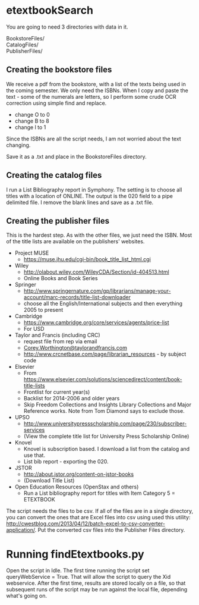 # etextbookSearch

You are going to need 3 directories with data in it.

BookstoreFiles/  
CatalogFiles/  
PublisherFiles/  

## Creating the bookstore files

We receive a pdf from the bookstore, with a list of the texts being used in the coming semester. We only need the ISBNs. When I copy and paste the text - some of the numerals are letters, so I perform some crude OCR correction using simple find and replace.

* change O to 0
* change B to 8
* change l to 1

Since the ISBNs are all the script needs, I am not worried about the text changing.

Save it as a .txt and place in the BookstoreFiles directory.

## Creating the catalog files

I run a List Bibliography report in Symphony. The setting is to choose all titles with a location of ONLINE. The output is the 020 field to a pipe delimited file. I remove the blank lines and save as a .txt file.



## Creating the publisher files

This is the hardest step. As with the other files, we just need the ISBN. Most of the title lists are available on the publishers' websites.

* Project MUSE
	* https://muse.jhu.edu/cgi-bin/book_title_list_html.cgi
* Wiley
	* http://olabout.wiley.com/WileyCDA/Section/id-404513.html
	* Online Books and Book Series
* Springer
	* http://www.springernature.com/gp/librarians/manage-your-account/marc-records/title-list-downloader
	* choose all the English/International subjects and then everything 2005 to present
* Cambridge
	* https://www.cambridge.org/core/services/agents/price-list
	* For USD
* Taylor and Francis (including CRC)
	* request file from rep via email
	* Corey.Worthington@taylorandfrancis.com
	* http://www.crcnetbase.com/page/librarian_resources - by subject code
* Elsevier
	* From https://www.elsevier.com/solutions/sciencedirect/content/book-title-lists
	* Frontlist for current year(s)
	* Backlist for 2014-2006 and older years
	* Skip Freedom Collections and Insights Library Collections and Major Reference works. Note from Tom Diamond says to exclude those.
* UPSO
	* http://www.universitypressscholarship.com/page/230/subscriber-services
	* (View the complete title list for University Press Scholarship Online)
* Knovel
	* Knovel is subscription based. I download a list from the catalog and use that.
	* List bib report - exporting the 020.
* JSTOR
	* http://about.jstor.org/content-on-jstor-books
	* (Download Title List)
* Open Education Resources (OpenStax and others)
	* Run a List bibliography report for titles with Item Category 5 = ETEXTBOOK

The script needs the files to be csv. If all of the files are in a single directory, you can convert the ones that are Excel files into csv using used this utility: http://cwestblog.com/2013/04/12/batch-excel-to-csv-converter-application/. Put the converted csv files into the Publisher Files directory.

# Running findEtextbooks.py

Open the script in Idle. The first time running the script set queryWebService = True. That will allow the script to query the Xid webservice. After the first time, results are stored locally on a file, so that subsequent runs of the script may be run against the local file, depending what's going on. 